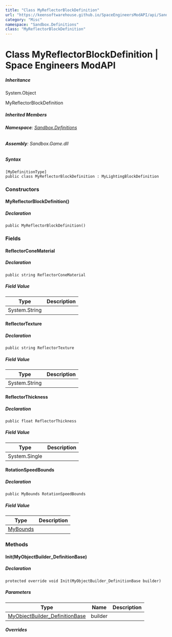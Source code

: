 ```yaml
---
title: "Class MyReflectorBlockDefinition"
url: "https://keensoftwarehouse.github.io/SpaceEngineersModAPI/api/Sandbox.Definitions.MyReflectorBlockDefinition.html"
category: "Misc"
namespace: "Sandbox.Definitions"
class: "MyReflectorBlockDefinition"
---
```


# Class MyReflectorBlockDefinition | Space Engineers ModAPI

##### Inheritance

System.Object

MyReflectorBlockDefinition

##### Inherited Members

###### **Namespace**: [Sandbox.Definitions](https://keensoftwarehouse.github.io/SpaceEngineersModAPI/api/Sandbox.Definitions.html)

###### **Assembly**: Sandbox.Game.dll

##### Syntax

```
[MyDefinitionType]
public class MyReflectorBlockDefinition : MyLightingBlockDefinition
```

### Constructors

#### MyReflectorBlockDefinition()

##### Declaration

```
public MyReflectorBlockDefinition()
```

### Fields

#### ReflectorConeMaterial

##### Declaration

```
public string ReflectorConeMaterial
```

##### Field Value

| Type | Description |
| --- | --- |
| System.String |     |

#### ReflectorTexture

##### Declaration

```
public string ReflectorTexture
```

##### Field Value

| Type | Description |
| --- | --- |
| System.String |     |

#### ReflectorThickness

##### Declaration

```
public float ReflectorThickness
```

##### Field Value

| Type | Description |
| --- | --- |
| System.Single |     |

#### RotationSpeedBounds

##### Declaration

```
public MyBounds RotationSpeedBounds
```

##### Field Value

| Type | Description |
| --- | --- |
| [MyBounds](https://keensoftwarehouse.github.io/SpaceEngineersModAPI/api/VRageMath.MyBounds.html) |     |

### Methods

#### Init(MyObjectBuilder\_DefinitionBase)

##### Declaration

```
protected override void Init(MyObjectBuilder_DefinitionBase builder)
```

##### Parameters

| Type | Name | Description |
| --- | --- | --- |
| [MyObjectBuilder\_DefinitionBase](https://keensoftwarehouse.github.io/SpaceEngineersModAPI/api/VRage.Game.MyObjectBuilder_DefinitionBase.html) | builder |     |

##### Overrides